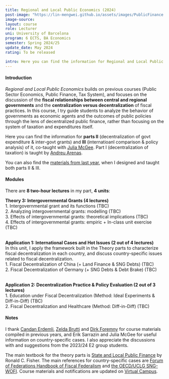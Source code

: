 ```yaml
---
title: Regional and Local Public Economics (2024)
post-image: "https://lin-mengwei.github.io/assets/images/PublicFinance.png"
image-source:  
layout: course
role: Lecturer
uni: University of Barcelona
program: 6 ECTS, BA Economics 
semester: Spring 2024/25
update_date: May 2024
rating: To be released

intro: Here you can find the information for Regional and Local Public Economics taught in Spring semester, 2024/25. It is a <b>third-year compulsory course</b> for undergraduate Economics majors at the University of Barcelona.
---
```


#### Introduction
*Regional and Local Public Economics* builds on previous courses (Public Sector Economics, Public Finance, Tax System), and focuses on the discussion of the <b>fiscal relationships between central and regional governments</b> and the <b>centralization versus decentralization</b> of fiscal practices. In this course, I try guide students to analyze the behavior of governments as economic agents and the outcomes of public policies through the lens of decentralized public finance, rather than focusing on the system of taxation and expenditures itself.

Here you can find the information for <b>parts II</b> (decentralization of govt expenditure & inter-govt grants) and <b>III</b> (internatioanl comparison & policy analysis) of it, co-taught with [Julia McGee](https://sites.google.com/view/julia-mcgee). Part I (decentralization of taxation) is taught by [Andreu Arenas](https://sites.google.com/site/andreuarenasweb/home).

You can also find the [materials from last year](https://lin-mengwei.github.io/region-public-econ-2023.html), when I designed and taught both parts II & III.


#### Modules

There are **8 two-hour lectures** in my part,  **4 units**:

<b>Theory 3: Intergovernmental Grants (4 lectures)</b> <br>
	1. Intergovernmental grant and its functions (TBC)<br>
	2. Analyzing intergovernmental grants: modelling (TBC) <br>
	3. Effects of intergovernmental grants: theoretical implications (TBC)<br>
	4. Effects of intergovernmental grants: empiric + In-class unit exercise (TBC)
<br><br>

<b>Application 1: International Cases and Hot Issues (2 out of 4 lectures)</b> <br>
In this unit, I apply the framework built in the Theory parts to characterize fiscal decentralization in each country, and discuss country-specific issues related to fiscal decentralization. <br>
	1. Fiscal Decentralization of China (+ Land Finance & SNG Debts)  (TBC)<br>
	2. Fiscal Decentralization of Germany (+ SNG Debts & Debt Brake)  (TBC)
<br><br>

<b>Application 2: Decentralization Practice & Policy Evaluation (2 out of 3 lectures) </b><br>
	1. Education under Fiscal Decentralization (Method: Ideal Experiments & Diff-in-Diff) (TBC)<br> 
	2. Fiscal Decentralization and Healthcare (Method: Diff-in-Diff) (TBC)<br> 

#### Notes

I thank [Candan Erdemli](https://candanerdemli.com/), [Zelda Brutti](https://sites.google.com/site/zeldabrutti/) and [Dirk Foremny](http://foremny.eu/) for course materials compiled in previous years, and Erik Sarrazin and Julia McGee for useful information on country-specific cases. I also appreciate the discussions with and suggestions from the 2023/24 E2 group students.

The main textbook for the theory parts is [State and Local Public Finance](https://www.routledge.com/State-and-Local-Public-Finance/Fisher/p/book/9780367467234) by Ronald C. Fisher. The main references for country-specific cases are [Forum of Federations Handbook of Fiscal Federalism](https://forumfed.org/wp-content/uploads/2023/08/978-3-030-97258-5-3.pdf) and [the OECD/UCLG SNG-WOFI](www.sng-wofi.org/country-profiles/). Course materials and notifications are updated on [Virtual Campus](https://campusvirtual.ub.edu/course/view.php?id=68724).